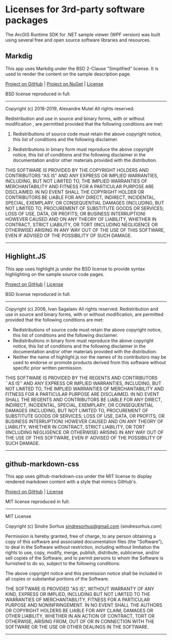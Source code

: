 ﻿# Licenses for 3rd-party software packages

The ArcGIS Runtime SDK for .NET sample viewer (WPF version) was built using several free and open source software libraries and resources.

## Markdig

This app uses Markdig under the BSD 2-Clause "Simplified" license. It is used to render the content on the sample description page.

[Project on GitHub](https://github.com/xoofx/markdig) | [Project on NuGet](https://www.nuget.org/packages/Markdig/) | [License](https://github.com/xoofx/markdig/blob/master/license.txt)

BSD license reproduced in full:

------

Copyright (c) 2018-2019, Alexandre Mutel
All rights reserved.

Redistribution and use in source and binary forms, with or without modification
, are permitted provided that the following conditions are met:

1. Redistributions of source code must retain the above copyright notice, this
   list of conditions and the following disclaimer.

2. Redistributions in binary form must reproduce the above copyright notice,
   this list of conditions and the following disclaimer in the documentation
   and/or other materials provided with the distribution.

THIS SOFTWARE IS PROVIDED BY THE COPYRIGHT HOLDERS AND CONTRIBUTORS "AS IS" AND
ANY EXPRESS OR IMPLIED WARRANTIES, INCLUDING, BUT NOT LIMITED TO, THE IMPLIED
WARRANTIES OF MERCHANTABILITY AND FITNESS FOR A PARTICULAR PURPOSE ARE
DISCLAIMED. IN NO EVENT SHALL THE COPYRIGHT HOLDER OR CONTRIBUTORS BE LIABLE
FOR ANY DIRECT, INDIRECT, INCIDENTAL, SPECIAL, EXEMPLARY, OR CONSEQUENTIAL
DAMAGES (INCLUDING, BUT NOT LIMITED TO, PROCUREMENT OF SUBSTITUTE GOODS OR
SERVICES; LOSS OF USE, DATA, OR PROFITS; OR BUSINESS INTERRUPTION) HOWEVER
CAUSED AND ON ANY THEORY OF LIABILITY, WHETHER IN CONTRACT, STRICT LIABILITY,
OR TORT (INCLUDING NEGLIGENCE OR OTHERWISE) ARISING IN ANY WAY OUT OF THE USE
OF THIS SOFTWARE, EVEN IF ADVISED OF THE POSSIBILITY OF SUCH DAMAGE.

------

## Highlight.JS

This app uses highlight.js under the BSD license to provide syntax highlighting on the sample source code pages.

[Project on GitHub](https://github.com/highlightjs/highlight.js) | [License](https://github.com/highlightjs/highlight.js/blob/master/LICENSE)

BSD license reproduced in full:

------

Copyright (c) 2006, Ivan Sagalaev
All rights reserved.
Redistribution and use in source and binary forms, with or without
modification, are permitted provided that the following conditions are met:

* Redistributions of source code must retain the above copyright
    notice, this list of conditions and the following disclaimer.
* Redistributions in binary form must reproduce the above copyright
    notice, this list of conditions and the following disclaimer in the
    documentation and/or other materials provided with the distribution.
* Neither the name of highlight.js nor the names of its contributors
    may be used to endorse or promote products derived from this software
    without specific prior written permission.

THIS SOFTWARE IS PROVIDED BY THE REGENTS AND CONTRIBUTORS ``AS IS'' AND ANY
EXPRESS OR IMPLIED WARRANTIES, INCLUDING, BUT NOT LIMITED TO, THE IMPLIED
WARRANTIES OF MERCHANTABILITY AND FITNESS FOR A PARTICULAR PURPOSE ARE
DISCLAIMED. IN NO EVENT SHALL THE REGENTS AND CONTRIBUTORS BE LIABLE FOR ANY
DIRECT, INDIRECT, INCIDENTAL, SPECIAL, EXEMPLARY, OR CONSEQUENTIAL DAMAGES
(INCLUDING, BUT NOT LIMITED TO, PROCUREMENT OF SUBSTITUTE GOODS OR SERVICES;
LOSS OF USE, DATA, OR PROFITS; OR BUSINESS INTERRUPTION) HOWEVER CAUSED AND
ON ANY THEORY OF LIABILITY, WHETHER IN CONTRACT, STRICT LIABILITY, OR TORT
(INCLUDING NEGLIGENCE OR OTHERWISE) ARISING IN ANY WAY OUT OF THE USE OF THIS
SOFTWARE, EVEN IF ADVISED OF THE POSSIBILITY OF SUCH DAMAGE.

------

## github-markdown-css

This app uses github-markdown-css under the MIT license to display rendered markdown content with a style that mimics GitHub's.

[Project on GitHub](https://github.com/sindresorhus/github-markdown-css) | [License](https://github.com/sindresorhus/github-markdown-css/blob/gh-pages/license)

MIT license reproduced in full:

------
MIT License

Copyright (c) Sindre Sorhus sindresorhus@gmail.com (sindresorhus.com)

Permission is hereby granted, free of charge, to any person obtaining a copy of this software and associated documentation files (the "Software"), to deal in the Software without restriction, including without limitation the rights to use, copy, modify, merge, publish, distribute, sublicense, and/or sell copies of the Software, and to permit persons to whom the Software is furnished to do so, subject to the following conditions:

The above copyright notice and this permission notice shall be included in all copies or substantial portions of the Software.

THE SOFTWARE IS PROVIDED "AS IS", WITHOUT WARRANTY OF ANY KIND, EXPRESS OR IMPLIED, INCLUDING BUT NOT LIMITED TO THE WARRANTIES OF MERCHANTABILITY, FITNESS FOR A PARTICULAR PURPOSE AND NONINFRINGEMENT. IN NO EVENT SHALL THE AUTHORS OR COPYRIGHT HOLDERS BE LIABLE FOR ANY CLAIM, DAMAGES OR OTHER LIABILITY, WHETHER IN AN ACTION OF CONTRACT, TORT OR OTHERWISE, ARISING FROM, OUT OF OR IN CONNECTION WITH THE SOFTWARE OR THE USE OR OTHER DEALINGS IN THE SOFTWARE.

------
